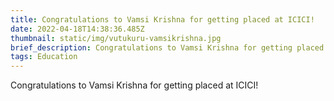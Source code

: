 ```yaml
---
title: Congratulations to Vamsi Krishna for getting placed at ICICI!
date: 2022-04-18T14:38:36.485Z
thumbnail: static/img/vutukuru-vamsikrishna.jpg
brief_description: Congratulations to Vamsi Krishna for getting placed at ICICI!
tags: Education
---
```

Congratulations to Vamsi Krishna for getting placed at ICICI!